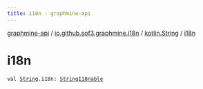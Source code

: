 ```yaml
---
title: i18n - graphmine-api
---
```


[graphmine-api](../../index.html) / [io.github.sof3.graphmine.i18n](../index.html) / [kotlin.String](index.html) / [i18n](./i18n.html)

# i18n

`val `[`String`](https://kotlinlang.org/api/latest/jvm/stdlib/kotlin/-string/index.html)`.i18n: `[`StringI18nable`](../-string-i18nable/index.html)